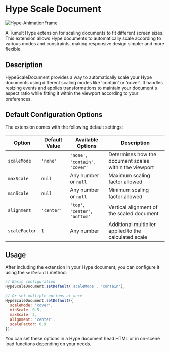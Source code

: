 # Hype Scale Document

![Hype-AnimationFrame](https://playground.maxziebell.de/Hype/ScaleDocument/HypeScaleDocument.jpg)

A Tumult Hype extension for scaling documents to fit different screen sizes. This extension allows Hype documents to automatically scale according to various modes and constraints, making responsive design simpler and more flexible.

## Description

HypeScaleDocument provides a way to automatically scale your Hype documents using different scaling modes like 'contain' or 'cover'. It handles resizing events and applies transformations to maintain your document's aspect ratio while fitting it within the viewport according to your preferences.

## Default Configuration Options

The extension comes with the following default settings:

| Option | Default Value | Available Options | Description |
|--------|--------------|-------------------|-------------|
| `scaleMode` | `'none'` | `'none'`, `'contain'`, `'cover'` | Determines how the document scales within the viewport |
| `maxScale` | `null` | Any number or `null` | Maximum scaling factor allowed |
| `minScale` | `null` | Any number or `null` | Minimum scaling factor allowed |
| `alignment` | `'center'` | `'top'`, `'center'`, `'bottom'` | Vertical alignment of the scaled document |
| `scaleFactor` | `1` | Any number | Additional multiplier applied to the calculated scale |

## Usage

After including the extension in your Hype document, you can configure it using the `setDefault` method:

```javascript
// Basic configuration
HypeScaleDocument.setDefault('scaleMode', 'contain');

// Or set multiple options at once
HypeScaleDocument.setDefault({
  scaleMode: 'cover',
  minScale: 0.5,
  maxScale: 2,
  alignment: 'center',
  scaleFactor: 0.9
});
```

You can set these options in a Hype document head HTML or in on-scene load functions depending on your needs.
